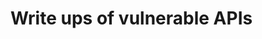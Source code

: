 # Write ups of vulnerable APIs

<!-- 
TODO
- [x] https://github.com/erev0s/VAmPI
- [ ] https://github.com/optiv/rest-api-goat
- [ ] https://github.com/snoopysecurity/dvws-node
-->